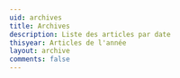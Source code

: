 ```yaml
---
uid: archives
title: Archives
description: Liste des articles par date
thisyear: Articles de l'année
layout: archive
comments: false
---
```

